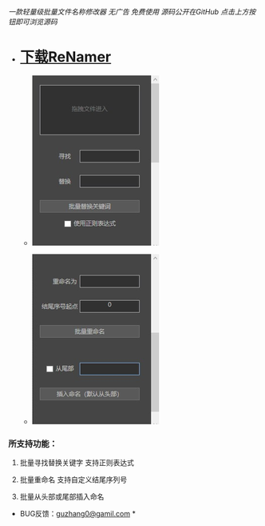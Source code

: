   *一款轻量级批量文件名称修改器 无广告 免费使用 源码公开在GitHub 点击上方按钮即可浏览源码*

- # [下载ReNamer](https://github.com/PMZeroSkyline/WPF_ReNamer/raw/master/ReNamer/ReNamer/bin/Release/ReNamer.exe)


    - ![ReNamer](1.jpg)

    - ![ReNamer](2.jpg)

### 所支持功能：

  1. 批量寻找替换关键字 支持正则表达式

  2. 批量重命名 支持自定义结尾序列号

  3. 批量从头部或尾部插入命名


* BUG反馈：guzhang0@gamil.com *
